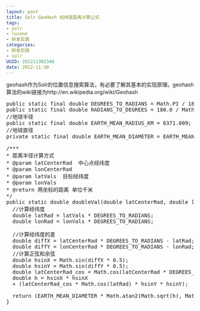 ```yaml
---
layout: post
title: Solr-GeoHash 经纬度距离计算公式
tags: 
- solr
- lucene
- 研发实践
categories:
- 研发实践
- solr 
UUID: 201211302340
date: 2012-11-30
---
```

geohash作为Solr的位置信息搜索算法，有必要了解其基本的实现原理。geohash算法的wiki链接为http://en.wikipedia.org/wiki/Geohash

<pre id="java">
public static final double DEGREES_TO_RADIANS = Math.PI / 180.0;
public static final double RADIANS_TO_DEGREES = 180.0 / Math.PI;
//地球半径
public static final double EARTH_MEAN_RADIUS_KM = 6371.009;
//地球直径
private static final double EARTH_MEAN_DIAMETER = EARTH_MEAN_RADIUS_KM * 2;

/***
* 距离半径计算方式
* @param latCenterRad  中心点经纬度
* @param lonCenterRad
* @param latVals  目标经纬度
* @param lonVals
* @return 两坐标的距离 单位千米
*/
public static double doubleVal(double latCenterRad, double lonCenterRad, double latVals, double lonVals) {
  //计算经纬度
  double latRad = latVals * DEGREES_TO_RADIANS;
  double lonRad = lonVals * DEGREES_TO_RADIANS;

  //计算经纬度的差
  double diffX = latCenterRad * DEGREES_TO_RADIANS - latRad;
  double diffY = lonCenterRad * DEGREES_TO_RADIANS - lonRad;
  //计算正弦和余弦
  double hsinX = Math.sin(diffX * 0.5);
  double hsinY = Math.sin(diffY * 0.5);
  double latCenterRad_cos = Math.cos(latCenterRad * DEGREES_TO_RADIANS);
  double h = hsinX * hsinX
  + (latCenterRad_cos * Math.cos(latRad) * hsinY * hsinY);

  return (EARTH_MEAN_DIAMETER * Math.atan2(Math.sqrt(h), Math.sqrt(1 - h)));
}
</pre>
